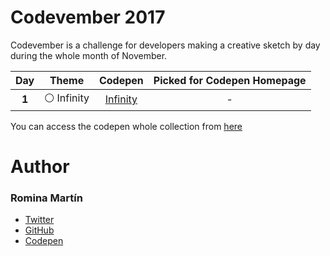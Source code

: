 # Codevember 2017

Codevember is a challenge for developers making a creative sketch by day during the whole month of November. 

| Day   | Theme | Codepen | Picked for Codepen Homepage|
|:-----:|:-----:|:-------:|:--------------------------:|
| **1** | :white_circle: Infinity | [Infinity](https://codepen.io/RominaMartin/full/mQbdWE/) | - |


You can access the codepen whole collection from [here](https://codepen.io/collection/Xqmkdo/)

# Author
### Romina Martín
- [Twitter](https://twitter.com/rominamartinlib)
- [GitHub](https://github.com/rominamartin)
- [Codepen](https://codepen.io/rominamartin)
